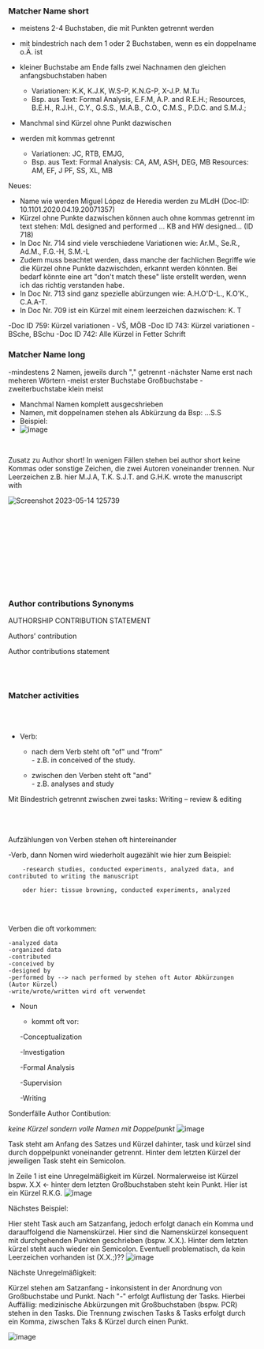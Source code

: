 ### Matcher Name short 

- meistens 2-4 Buchstaben, die mit Punkten getrennt werden
- mit bindestrich nach dem 1 oder 2 Buchstaben, wenn es ein doppelname o.Ä. ist
- kleiner Buchstabe am Ende falls zwei Nachnamen den gleichen anfangsbuchstaben haben
  - Variationen: K.K, K.J.K, W.S-P, K.N.G-P, X-J.P. M.Tu
  - Bsp. aus Text: Formal Analysis, E.F.M, A.P. and R.E.H.; Resources, B.E.H., R.J.H., C.Y., G.S.S., M.A.B., C.O., C.M.S., P.D.C. and S.M.J.;

- Manchmal sind Kürzel ohne Punkt dazwischen
- werden mit kommas getrennt
  - Variationen: JC, RTB, EMJG, 
  - Bsp. aus Text: Formal Analysis: CA, AM, ASH, DEG, MB Resources: AM, EF, J PF, SS, XL, MB

Neues:
- Name wie werden Miguel López de Heredia werden zu MLdH (Doc-ID: 10.1101.2020.04.19.20071357)
- Kürzel ohne Punkte dazwischen können auch ohne kommas getrennt im text stehen: MdL designed and performed ... KB and HW designed... (ID 718)
- In Doc Nr. 714 sind viele verschiedene Variationen wie: Ar.M., Se.R., Ad.M., F.G.-H, S.M.-L
- Zudem muss beachtet werden, dass manche der fachlichen Begriffe wie die Kürzel ohne Punkte dazwischden, erkannt werden könnten. Bei bedarf könnte eine art "don't match these" liste erstellt werden, wenn ich das richtig verstanden habe.
- In Doc Nr. 713 sind ganz spezielle abürzungen wie: A.H.O'D-L., K.O'K., C.A.A-T.
- In Doc Nr. 709 ist ein Kürzel mit einem leerzeichen dazwischen: K. T

-Doc ID 759: Kürzel variationen - VŠ, MÖB
-Doc ID 743: Kürzel variationen - BSche, BSchu
-Doc ID 742: Alle Kürzel in Fetter Schrift

### Matcher Name long 
-mindestens 2 Namen, jeweils durch "," getrennt
-nächster Name erst nach meheren Wörtern 
-meist erster Buchstabe Großbuchstabe
-zweiterbuchstabe klein meist 
- Manchmal Namen komplett ausgecshrieben 
- Namen, mit doppelnamen stehen als Abkürzung da Bsp: ...S.S
- Beispiel:
- ![image](https://user-images.githubusercontent.com/79063465/235614136-81dad94d-7b7a-4eb6-a051-0bffb86b02cd.png)




<br>

Zusatz zu Author short!
In wenigen Fällen stehen bei author short keine Kommas oder sonstige Zeichen, die zwei Autoren voneinander trennen. Nur Leerzeichen z.B. hier M.J.A, T.K. S.J.T. and G.H.K. wrote the manuscript with 

![Screenshot 2023-05-14 125739](https://github.com/MeMo-KBC/bio-medRxiv/assets/115710684/9413bb69-e8de-419e-91e4-d676741a91e4)




<br> 
<br> 
<br> 
<br> 
<br> 
<br> 
<br> 
<br> 
<br> 




### Author contributions Synonyms

AUTHORSHIP CONTRIBUTION STATEMENT

Authors’ contribution

Author contributions statement



<br>
<br>



### Matcher activities 


<br>
<br>



- Verb: 
  - nach dem Verb steht oft "of" und “from“      
        - z.B. in conceived of the study.
        
  - zwischen den Verben steht oft "and"    
          - z.B. analyses and study


Mit Bindestrich getrennt zwischen zwei tasks:  Writing – review & editing 
<br> 
<br> 
<br> 
<br> 



Aufzählungen von Verben stehen oft hintereinander
  
  -Verb, dann Nomen wird wiederholt augezählt wie hier zum Beispiel: 
  
        -research studies, conducted experiments, analyzed data, and contributed to writing the manuscript
        
        oder hier: tissue browning, conducted experiments, analyzed
        
 <br>
 <br>
        
        
        
  Verben die oft vorkommen: <br>
  
    -analyzed data 
    -organized data 
    -contributed 
    -conceived by 
    -designed by  
    -performed by --> nach performed by stehen oft Autor Abkürzungen (Autor Kürzel) 
    -write/wrote/written wird oft verwendet  

    
  

- Noun 
    - kommt oft vor:

    -Conceptualization
  
     -Investigation
  
    -Formal Analysis
  
    -Supervision
  
    -Writing
    

Sonderfälle Author Contibution: 

*keine Kürzel sondern volle Namen mit Doppelpunkt*
![image](https://github.com/MeMo-KBC/bio-medRxiv/assets/92575975/e93e26ab-a876-457e-a5d7-b3db0fff4d51)


Task steht am Anfang des Satzes und Kürzel dahinter, task und kürzel sind durch doppelpunkt voneinander getrennt. Hinter dem letzten Kürzel der jeweiligen Task steht ein Semicolon. 

In Zeile 1 ist eine Unregelmäßigkeit im Kürzel. Normalerweise ist Kürzel bspw. X.X <- hinter dem letzten Großbuchstaben steht kein Punkt.
Hier ist ein Kürzel R.K.G. 
![image](https://github.com/MeMo-KBC/bio-medRxiv/assets/92575975/5959818b-cfc1-49ef-bb4d-7f6bc9ff39f0)


Nächstes Beispiel: 

Hier steht Task auch am Satzanfang, jedoch erfolgt danach ein Komma und darauffolgend die Namenskürzel. Hier sind die Namenskürzel konsequent mit durchgehenden Punkten geschrieben (bspw. X.X.). Hinter dem letzten kürzel steht auch wieder ein Semicolon. 
Eventuell problematisch, da kein Leerzeichen vorhanden ist (X.X.;)??
![image](https://github.com/MeMo-KBC/bio-medRxiv/assets/92575975/667882dd-4b08-4425-a7c6-eb814d5538eb)


Nächste Unregelmäßigkeit: 

Kürzel stehen am Satzanfang - inkonsistent in der Anordnung von Großbuchstabe und Punkt. Nach "-" erfolgt Auflistung der Tasks.
Hierbei Auffällig: medizinische Abkürzungen mit Großbuchstaben (bspw. PCR) stehen in den Tasks. Die Trennung zwischen Tasks & Tasks erfolgt durch ein Komma,  ziwschen Taks & Kürzel durch einen Punkt. 

![image](https://github.com/MeMo-KBC/bio-medRxiv/assets/92575975/c56d7c08-e572-4efb-87e6-1b2abf85d9c9)
